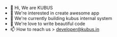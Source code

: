 - 👋 Hi, We are KUBUS
- 👀 We're interested in create awesome app
- 🌱 We're currently building kubus internal system
- 💞️ We're love to write beautiful code
- 📫 How to reach us > developer@kubus.in

<!---
We are packaging happiness :)
--->
